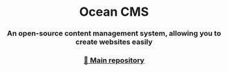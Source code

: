 <h1 align="center">Ocean CMS</h1>
<h3 align="center">An open-source content management system, allowing you to create websites easily</h3>
<h3 align="center"><a href="https://github.com/ocean-cms/ocean-cms">💾 Main repository</a></h3>
